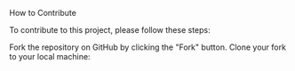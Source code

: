 How to Contribute

To contribute to this project, please follow these steps:

Fork the repository on GitHub by clicking the "Fork" button.
Clone your fork to your local machine:
